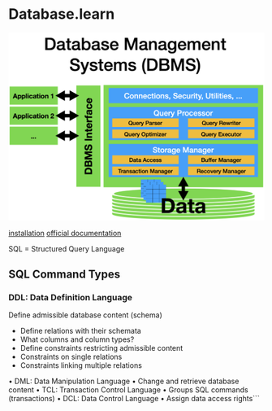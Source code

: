 # Database.learn

![database managements system architecture](/assets/images/database-management-architecture.png)

[installation](https://www.postgresql.org/download/macosx/)
[official documentation](https://www.postgresql.org/docs/current/index.html)

SQL = Structured Query Language

## SQL Command Types

### DDL: Data Definition Language

Define admissible database content (schema)

- Define relations with their schemata
- What columns and column types?
- Define constraints restricting admissible content
- Constraints on single relations
- Constraints linking multiple relations

• DML: Data Manipulation Language
• Change and retrieve database content
• TCL: Transaction Control Language
• Groups SQL commands (transactions)
• DCL: Data Control Language
• Assign data access rights```
